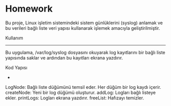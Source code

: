 # Homework
Bu proje, Linux işletim sistemindeki sistem günlüklerini (syslog) anlamak ve bu verileri bağlı liste veri yapısı kullanarak işlemek amacıyla geliştirilmiştir.

Kullanım

----------------------
Bu uygulama, /var/log/syslog dosyasını okuyarak log kayıtlarını bir bağlı liste yapısında saklar ve ardından bu kayıtları ekrana yazdırır.



Kod Yapısı

-
LogNode: Bağlı liste düğümünü temsil eder. Her düğüm bir log kaydı içerir.
createNode: Yeni bir log düğümü oluşturur.
addLog: Logları bağlı listeye ekler.
printLogs: Logları ekrana yazdırır.
freeList: Hafızayı temizler.
